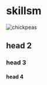 # skillsm

![chickpeas](https://cloud.githubusercontent.com/assets/25500423/22546969/3da40e20-e937-11e6-95ed-68d12b959d0d.png)

## head 2
### head 3
#### head 4
